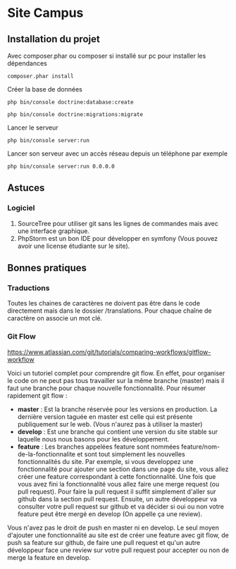 
# Site Campus

## Installation du projet 

Avec composer.phar ou composer si installé sur pc pour installer les dépendances 

`composer.phar install`

Créer la base de données 

`php bin/console doctrine:database:create`

`php bin/console doctrine:migrations:migrate`

Lancer le serveur

`php bin/console server:run`

Lancer son serveur avec un accès réseau depuis un téléphone par exemple 

`php bin/console server:run 0.0.0.0`

## Astuces 

### Logiciel 

1) SourceTree pour utiliser git sans les lignes de commandes mais avec une interface graphique. 
1) PhpStorm est un bon IDE pour développer en symfony (Vous pouvez avoir une license étudiante sur le site).  

## Bonnes pratiques

### Traductions 

Toutes les chaines de caractères ne doivent pas être dans le code directement mais dans 
le dossier /translations. Pour chaque chaîne de caractère on associe un mot clé. 

### Git Flow 

https://www.atlassian.com/git/tutorials/comparing-workflows/gitflow-workflow 

Voici un tutoriel complet pour comprendre git flow. En effet, pour organiser le code 
on ne peut pas tous travailler sur la même branche (master) mais il faut une branche pour chaque nouvelle 
fonctionnalité. Pour résumer rapidement git flow :
 
- **master** : Est la branche réservée pour les versions en production. La dernière version taguée en master est celle qui
est présente publiquement sur le web. (Vous n'aurez pas à utiliser la master)
- **develop** : Est une branche qui contient une version du site stable sur laquelle nous nous basons pour les développement. 
- **feature** : Les branches appelées feature sont nommées feature/nom-de-la-fonctionnalite et sont tout simplement les nouvelles 
fonctionnalités du site. Par exemple, si vous developpez une fonctionnalité pour ajouter une section dans une page du site, vous allez créer 
une feature correspondant à cette fonctionnalité. Une fois que vous avez fini la fonctionnalité vous allez faire une merge request (ou pull request). 
Pour faire la pull request il suffit simplement d'aller sur github dans la section pull request. 
Ensuite, un autre développeur va consulter votre pull request sur github et va décider si oui ou non votre feature peut être mergé en develop (On appelle ça une review).

Vous n'avez pas le droit de push en master ni en develop. Le seul moyen d'ajouter une fonctionnalité au site est de créer une feature avec git flow, de push sa feature sur 
github, de faire une pull request et qu'un autre développeur face une review sur votre pull request pour accepter ou non de merge la feature en develop. 

